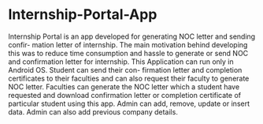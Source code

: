 # Internship-Portal-App
Internship Portal is an app developed for generating NOC letter and sending confir-
mation letter of internship. The main motivation behind developing this was to reduce
time consumption and hassle to generate or send NOC and confirmation letter for
internship. This Application can run only in Android OS. Student can send their con-
firmation letter and completion certificates to their faculties and can also request their
faculty to generate NOC letter. Faculties can generate the NOC letter which a student
have requested and download confirmation letter or completion certificate of particular
student using this app. Admin can add, remove, update or insert data. Admin can also
add previous company details.
